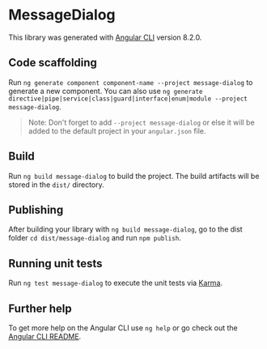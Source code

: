 # MessageDialog

This library was generated with [Angular CLI](https://github.com/angular/angular-cli) version 8.2.0.

## Code scaffolding

Run `ng generate component component-name --project message-dialog` to generate a new component. You can also use `ng generate directive|pipe|service|class|guard|interface|enum|module --project message-dialog`.
> Note: Don't forget to add `--project message-dialog` or else it will be added to the default project in your `angular.json` file. 

## Build

Run `ng build message-dialog` to build the project. The build artifacts will be stored in the `dist/` directory.

## Publishing

After building your library with `ng build message-dialog`, go to the dist folder `cd dist/message-dialog` and run `npm publish`.

## Running unit tests

Run `ng test message-dialog` to execute the unit tests via [Karma](https://karma-runner.github.io).

## Further help

To get more help on the Angular CLI use `ng help` or go check out the [Angular CLI README](https://github.com/angular/angular-cli/blob/master/README.md).
